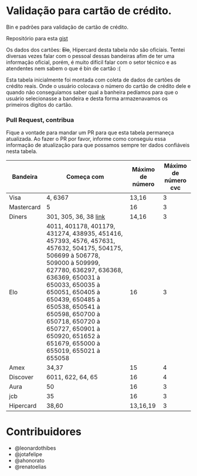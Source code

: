 Validação para cartão de crédito.
====================

Bin e padrões para validação de cartão de crédito.

Repositório para esta [gist](https://gist.github.com/erikhenrique/5931368)

Os dados dos cartões: ~~Elo~~, Hipercard desta tabela *não* são oficiais.
Tentei diversas vezes falar com o pessoal dessas bandeiras afim de ter uma informação oficial, porém, é muito difícil falar com o setor técnico e as atendentes nem sabem o que é bin de cartão :(

Esta tabela inicialmente foi montada com coleta de dados de cartões de crédito reais. Onde o usuário colocava o número do cartão de crédito dele e quando não conseguíamos saber qual a banheira pedíamos para que o usuário selecionasse a bandeira e desta forma armazenavamos os primeiros digitos do cartão.

### Pull Request, contribua

Fique a vontade para mandar um PR para que esta tabela permaneça atualizada. Ao fazer o PR por favor, informe como conseguiu essa informação de atualização para que possamos sempre ter dados confiáveis nesta tabela.


| Bandeira   | Começa com                                  | Máximo de número | Máximo de número cvc |
| ---------- | ------------------------------------------- | ---------------- | -------------------- |
| Visa       | 4, 6367                                     | 13,16            | 3                    |
| Mastercard | 5                                           | 16               | 3                    |
| Diners     | 301, 305, 36, 38 [link](http://bin-iin.com/American-Express-BIN-List.html)                               | 14,16            | 3                    |
| Elo        | 4011, 401178, 401179, 431274, 438935, 451416, 457393, 4576, 457631, 457632, 504175, 504175, 506699 à 506778, 509000 à 509999, 627780, 636297, 636368, 636369, 650031 à 650033, 650035 à 650051, 650405 à 650439, 650485 à 650538, 650541 à 650598, 650700 à 650718, 650720 à 650727, 650901 à 650920, 651652 à 651679, 655000 à 655019, 655021 à 655058 | 16               | 3                    |
| Amex       | 34,37                                       | 15               | 4                    |
| Discover   | 6011, 622, 64, 65                              | 16               | 4                    |
| Aura       | 50                                          | 16               | 3                    |
| jcb        | 35                                          | 16               | 3                    |
| Hipercard  | 38,60                                       | 13,16,19         | 3                    |





# Contribuidores

- @leonardothibes
- @jotafelipe
- @ahonorato 
- @renatoelias
